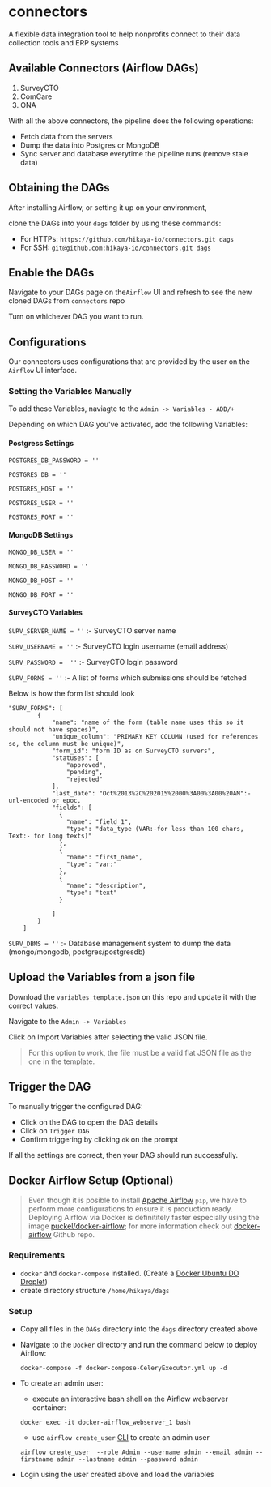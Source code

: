 # connectors
A flexible data integration tool to help nonprofits connect to their data collection tools and ERP systems

## Available Connectors (Airflow DAGs)
1. SurveyCTO
2. ComCare
3. ONA

With all the above connectors, the pipeline does the following operations:
- Fetch data from the servers
- Dump the data into Postgres or MongoDB
- Sync server and database everytime the pipeline runs (remove stale data)

## Obtaining the DAGs
After installing Airflow, or setting it up on your environment, 

clone the DAGs into your `dags` folder by using these commands:

- For HTTPs: `https://github.com/hikaya-io/connectors.git dags`
- For SSH: `git@github.com:hikaya-io/connectors.git dags`

## Enable the DAGs
Navigate to your DAGs page on the`Airflow` UI and refresh to see the new cloned DAGs from `connectors` repo

Turn on whichever DAG you want to run.

## Configurations
Our connectors uses configurations that are provided by the user on the `Airflow` UI interface.

### Setting the Variables Manually
To add these Variables, naviagte to the `Admin -> Variables - ADD/+`

Depending on which DAG you've activated, add the following Variables:

#### Postgress Settings
`POSTGRES_DB_PASSWORD = ''` 

`POSTGRES_DB = ''`

`POSTGRES_HOST = ''`

`POSTGRES_USER = ''`

`POSTGRES_PORT = ''`

####  MongoDB Settings
`MONGO_DB_USER = ''`

`MONGO_DB_PASSWORD = ''`

`MONGO_DB_HOST = ''`

`MONGO_DB_PORT = ''`

#### SurveyCTO Variables #
`SURV_SERVER_NAME = ''` :- SurveyCTO server name

`SURV_USERNAME = ''` :- SurveyCTO login username (email address)

`SURV_PASSWORD =  ''` :- SurveyCTO login password

`SURV_FORMS = ''` :-  A list of forms which submissions should be fetched

Below is how the form list should look
````
"SURV_FORMS": [
        {
            "name": "name of the form (table name uses this so it should not have spaces)",
            "unique_column": "PRIMARY KEY COLUMN (used for references so, the column must be unique)",
            "form_id": "form ID as on SurveyCTO survers",
            "statuses": [
                "approved",
                "pending",
                "rejected"
            ],
            "last_date": "Oct%2013%2C%202015%2000%3A00%3A00%20AM":- url-encoded or epoc,
            "fields": [
              {
                "name": "field_1",
                "type": "data_type (VAR:-for less than 100 chars, Text:- for long texts)"
              },
              {
                "name": "first_name",
                "type": "var:"
              },
              {
                "name": "description",
                "type": "text"
              }
    
            ]
        }
	]
````
`SURV_DBMS = ''` :- Database management system to dump the data (mongo/mongodb, postgres/postgresdb)

## Upload the Variables from a json file
Download the `variables_template.json` on this repo and update it with the correct values.

Navigate to the `Admin -> Variables`

Click on Import Variables after selecting the valid JSON file.

> For this option to work, the file must be a valid flat JSON file as the one in the template.

## Trigger the DAG
To manually trigger the configured DAG:

 - Click on the DAG to open the DAG details
 - Click on `Trigger DAG`
 - Confirm triggering by clicking `ok` on the prompt
 
 If all the settings are correct, then your DAG should run successfully.

 ## Docker Airflow Setup (Optional)
> Even though it is posible to install [Apache Airflow](https://airflow.apache.org/docs/stable/start.html) `pip`, we have to perform more configurations to ensure it is production ready. Deploying Airflow via Docker is definititely faster especially using the image [puckel/docker-airflow](https://hub.docker.com/r/puckel/docker-airflow); for more information check out [docker-airflow](https://github.com/puckel/docker-airflow) Github repo.

### Requirements
- `docker` and `docker-compose` installed. (Create a [Docker Ubuntu DO Droplet](https://marketplace.digitalocean.com/apps/docker))
- create directory structure `/home/hikaya/dags`

### Setup
- Copy all files in the `DAGs` directory into the `dags` directory created above
- Navigate to the `Docker` directory and run the command below to deploy Airflow:

  ```docker-compose -f docker-compose-CeleryExecutor.yml up -d```
  
- To create an admin user:
  * execute an interactive bash shell on the Airflow webserver container:
  
  ```docker exec -it docker-airflow_webserver_1 bash```
  
  * use `airflow create_user` [CLI](https://airflow.apache.org/docs/stable/cli-ref#create_user) to create an admin user
  
  ```airflow create_user  --role Admin --username admin --email admin --firstname admin --lastname admin --password admin```
  
- Login using the user created above and load the variables
